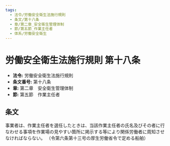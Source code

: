 ```yaml
---
tags:
  - 法令/労働安全衛生法施行規則
  - 条文/第十八条
  - 章/第二章_安全衛生管理体制
  - 節/第五節_作業主任者
  - 体系/労働安全衛生
---
```

# 労働安全衛生法施行規則 第十八条

- **法令:** 労働安全衛生法施行規則
- **条文番号:** 第十八条
- **章:** 第二章　安全衛生管理体制
- **節:** 第五節　作業主任者

## 条文
事業者は、作業主任者を選任したときは、当該作業主任者の氏名及びその者に行なわせる事項を作業場の見やすい箇所に掲示する等により関係労働者に周知させなければならない。
（令第六条第十三号の厚生労働省令で定める船舶）

